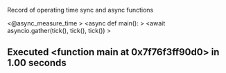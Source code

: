 Record of operating time sync and async functions


<@async_measure_time >
<async def main(): >
    <await asyncio.gather(tick(), tick(), tick()) >
   
  
   Executed <function main at 0x7f76f3ff90d0> in 1.00 seconds
   ---
